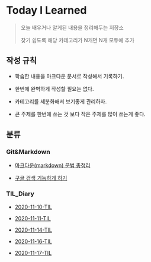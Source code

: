 Today I Learned
==

>오늘 배우거나 알게된 내용을 정리해두는 저장소
>
>찾기 쉽도록 해당 카데고리가 N개면 N개 모두에 추가



## 작성 규칙

* 학습한 내용을 마크다운 문서로 작성해서 기록하기.

* 한번에 완벽하게 작성할 필요는 없다.

* 카테고리를 세분화해서 보기좋게 관리하자.

* 큰 주제를 한번에 쓰는 것 보다 작은 주제를 많이 쓰는게 좋다.

  


## 분류

### Git&Markdown

* [마크다운(markdown) 문법 총정리][link]

[link]:https://github.com/goheeji/TIL/blob/master/git%26markdown/%EB%A7%88%ED%81%AC%EB%8B%A4%EC%9A%B4(markdown)%20%EB%AC%B8%EB%B2%95%20%EC%B4%9D%EC%A0%95%EB%A6%AC.md

* [구글 검색 기능하게 하기][link2]

[link2]:https://github.com/goheeji/TIL/blob/master/git%26markdown/%EA%B5%AC%EA%B8%80%20%EA%B2%80%EC%83%89%20%EA%B0%80%EB%8A%A5%ED%95%98%EA%B2%8C%20%ED%95%98%EA%B8%B0.md



### TIL_Diary
* [2020-11-10-TIL][2020-11-10-TIL]

[2020-11-10-TIL]: https://github.com/goheeji/TIL/blob/master/TIL_Diary/2020-11-10-TIL.md

* [2020-11-11-TIL][2020-11-11-TIL]

[2020-11-11-TIL]: https://github.com/goheeji/TIL/blob/master/TIL_Diary/2020-11-11-TIL.md

* [2020-11-14-TIL][2020-11-14-TIL]

[2020-11-14-TIL]: https://github.com/goheeji/TIL/blob/master/TIL_Diary/2020-11-14-TIL.md

* [2020-11-16-TIL][2020-11-16-TIL]

[2020-11-16-TIL]: https://github.com/goheeji/TIL/blob/master/TIL_Diary/2020-11-16-TIL.md

* [2020-11-17-TIL][2020-11-17-TIL]

[2020-11-17-TIL]: https://github.com/goheeji/TIL/blob/master/TIL_Diary/2020-11-17-TIL.md

